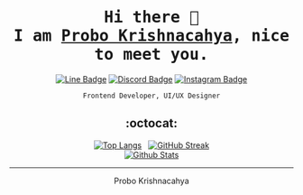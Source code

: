 <div align="center"  />

# <samp>Hi there :wave: <br> I am <a href="https://probo-krishnacahya.web.app/">Probo Krishnacahya</a>, nice to meet you.</samp>

<!-- [![LinkedIn Badge](https://img.shields.io/badge/-probo%2d%2dkrishnacahya-blue?logo=linkedin&logoColor=white)](https://www.linkedin.com/in/probo-krishnacahya/) -->
<!-- [![WhatsApp Badge](https://img.shields.io/badge/+6285190055343-seagreen?logo=whatsapp&logoColor=white)](https://wa.me/message/PVKIHMW2KTLRG1) -->
[![Line Badge](https://img.shields.io/badge/-krshn%5F%5F-brightgreen?logo=line&logoColor=white)](https://line.me/ti/p/~krshn_)
[![Discord Badge](https://img.shields.io/badge/-probo%5F%5Fkrishnacahya%230912-royalblue?logo=discord&logoColor=white)](https://discord.com/users/542619130428391434)
[![Instagram Badge](https://img.shields.io/badge/-probo%5F%5Fkrishnacahya-mediumvioletred?logo=instagram&logoColor=white)](https://www.instagram.com/probo_krishnacahya/)
<!-- [![Telegram Badge](https://img.shields.io/badge/-probo%5F%5Fkrishnacahya-229ACD?style=plastic&logo=telegram&logoColor=white)](https://t.me/probo_krishnacahya "Contact on Telegram") -->

`Frontend Developer, UI/UX Designer`

## :octocat:

[![Top Langs](https://github-readme-stats.vercel.app/api/top-langs/?username=ProboKrishnacahya&layout=compact&langs_count=25&border_radius=16px&border_color=B85776&theme=dracula)](https://github.com/ProboKrishnacahya/github-readme-stats) &nbsp;
[![GitHub Streak](https://github-readme-streak-stats.herokuapp.com?user=ProboKrishnacahya&border_color=61D9FA&theme=react&border_radius=16&date_format=j%20M%5B%20Y%5D)](https://git.io/streak-stats)<br/>
[![Github Stats](https://github-readme-stats.vercel.app/api?username=ProboKrishnacahya&count_private=true&show_icons=true&include_all_commits=true&icon_color=AEFDFF&border_radius=16px&border_color=628FDB&theme=tokyonight)](https://github.com/ProboKrishnacahya/github-readme-stats)

---

Probo Krishnacahya
